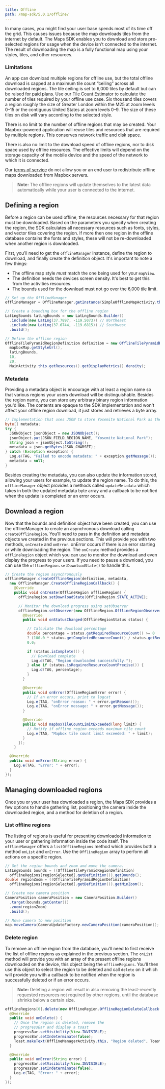 ```yaml
---
title: Offline
path: /map-sdk/5.0.1/offline/
---
```


In many cases, you might find your user base spends most of its time off the grid. This causes issues because the map downloads tiles from the internet by default. The Maps SDK enables you to download and store pre-selected regions for usage when the device isn't connected to the internet. The result of downloading the map is a fully functional map using your styles, tiles, and other resources.

### Limitations

An app can download multiple regions for offline use, but the total offline download is capped at a maximum tile count “ceiling” across all downloaded regions. The tile ceiling is set to 6,000 tiles by default but can be raised [for paid plans](https://www.mapbox.com/pricing/). Use our [Tile Count Estimator](https://www.mapbox.com/labs/offline-estimator/) to calculate the number of tiles required by your offline use case. Six thousand tiles covers a region roughly the size of Greater London within the M25 at zoom levels 0–15 or the contiguous United States at zoom levels 0–9. The size of these tiles on disk will vary according to the selected style.

There is no limit to the number of offline regions that may be created. Your Mapbox-powered application will reuse tiles and resources that are required by multiple regions. This conserves network traffic and disk space.

There is also no limit to the download speed of offline regions, nor to disk space used by offline resources. The effective limits will depend on the storage capacity of the mobile device and the speed of the network to which it is connected.

Our [terms of service](https://www.mapbox.com/tos/#[YmcMYmns]) do not allow you or an end user to redistribute offline maps downloaded from Mapbox servers.

> **Note:** The offline regions will update themselves to the latest data automatically while your user is connected to the internet.

## Defining a region

Before a region can be used offline, the resources necessary for that region must be downloaded. Based on the parameters you specify when creating the region, the SDK calculates all necessary resources such as fonts, styles, and vector tiles covering the region. If more then one region in the offline database contains the fonts and styles, these will not be re-downloaded when another region is downloaded.

First, you'll need to get the `offlineManager` instance, define the region to download, and finally create the definition object. It's important to note a few things:

- The offline map style _must_ match the one being used for your `mapView`.
- The definition needs the devices screen density. It's best to get this from the activities resources.
- The bounds used for the download must not go over the 6,000 tile limit.

```java
// Set up the OfflineManager
offlineManager = OfflineManager.getInstance(SimpleOfflineMapActivity.this);

// Create a bounding box for the offline region
LatLngBounds latLngBounds = new LatLngBounds.Builder()
  .include(new LatLng(37.7897, -119.5073)) // Northeast
  .include(new LatLng(37.6744, -119.6815)) // Southwest
  .build();

// Define the offline region
OfflineTilePyramidRegionDefinition definition = new OfflineTilePyramidRegionDefinition(
  mapboxMap.getStyleUrl(),
  latLngBounds,
  10,
  20,
  MainActivity.this.getResources().getDisplayMetrics().density);
```

### Metadata
Providing a metadata object is encourage with at least a region name so that various regions your users download will be distinguishable. Besides the region name, you can store any arbitrary binary region information you'd like. The contents are opaque to the SDK implementation and won't affect your offline region download, it just stores and retrieves a byte array.

```java
// Implementation that uses JSON to store Yosemite National Park as the offline region name.
byte[] metadata;
try {
  JSONObject jsonObject = new JSONObject();
  jsonObject.put(JSON_FIELD_REGION_NAME, "Yosemite National Park");
  String json = jsonObject.toString();
  metadata = json.getBytes(JSON_CHARSET);
} catch (Exception exception) {
  Log.e(TAG, "Failed to encode metadata: " + exception.getMessage());
  metadata = null;
}
```

Besides creating the metadata, you can also update the information stored, allowing your users for example, to update the region name. To do this, the `offlineManager` object provides a methods called `updateMetadata` which takes in both the updated metadata byte array and a callback to be notified when the update is completed or an error occurs.

## Download a region
Now that the bounds and definition object have been created, you can use the offlineManager to create an asynchronous download calling `createOfflineRegion`. You'll need to pass in the definition and metadata objects we created in the previous sections. This will provide you with two methods, `onCreate` and `onError`. onError occurs if there is an error starting or while downloading the region. The `onCreate` method provides a `offlineRegion` object which you can use to monitor the download and even display the progress to your users. If you need to pause a download, you can use the `offlineRegion.setDownloadState()` to handle this.

```java
// Create the region asynchronously
offlineManager.createOfflineRegion(definition, metadata,
  new OfflineManager.CreateOfflineRegionCallback() {
    @Override
    public void onCreate(OfflineRegion offlineRegion) {
      offlineRegion.setDownloadState(OfflineRegion.STATE_ACTIVE);

      // Monitor the download progress using setObserver
      offlineRegion.setObserver(new OfflineRegion.OfflineRegionObserver() {
        @Override
        public void onStatusChanged(OfflineRegionStatus status) {

          // Calculate the download percentage
          double percentage = status.getRequiredResourceCount() >= 0
          ? (100.0 * status.getCompletedResourceCount() / status.getRequiredResourceCount()) :
          0.0;

          if (status.isComplete()) {
            // Download complete
            Log.d(TAG, "Region downloaded successfully.");
          } else if (status.isRequiredResourceCountPrecise()) {
            Log.d(TAG, percentage);
          }
        }

        @Override
        public void onError(OfflineRegionError error) {
          // If an error occurs, print to logcat
          Log.e(TAG, "onError reason: " + error.getReason());
          Log.e(TAG, "onError message: " + error.getMessage());
        }

        @Override
        public void mapboxTileCountLimitExceeded(long limit) {
          // Notify if offline region exceeds maximum tile count
          Log.e(TAG, "Mapbox tile count limit exceeded: " + limit);
        }
      });
    }

  @Override
  public void onError(String error) {
    Log.e(TAG, "Error: " + error);
  }
});
```

## Managing downloaded regions
Once you or your user has downloaded a region, the Maps SDK provides a few options to handle gathering list, positioning the camera inside the downloaded region, and a method for deletion of a region.

### List offline regions
The listing of regions is useful for presenting downloaded information to your user or gathering information inside the code itself. The `offlineManager` offers a `listOfflineRegions` method which provides both a method `onList` and `onError`. Use the `OfflineRegion` array to perform all actions on a specific region.

```java
// Get the region bounds and zoom and move the camera.
LatLngBounds bounds = ((OfflineTilePyramidRegionDefinition)
  offlineRegions[regionSelected].getDefinition()).getBounds();
double regionZoom = ((OfflineTilePyramidRegionDefinition)
  offlineRegions[regionSelected].getDefinition()).getMinZoom();

// Create new camera position
CameraPosition cameraPosition = new CameraPosition.Builder()
  .target(bounds.getCenter())
  .zoom(regionZoom)
  .build();

// Move camera to new position
map.moveCamera(CameraUpdateFactory.newCameraPosition(cameraPosition));
```

### Delete region
To remove an offline region from the database, you'll need to first receive the list of offline regions as explained in the previous section. The `onList` method will provide you with an array of the present offline regions downloaded on the device, this object being the `offlineRegions`. You'll then use this object to select the region to be deleted and call `delete` on it which will provide you with a callback to be notified when the region is successfully deleted or if an error occurs.

> **Note:** Deleting a region will result in also removing the least-recently requested resources not required by other regions, until the database shrinks below a certain size.

```java
offlineRegions[0].delete(new OfflineRegion.OfflineRegionDeleteCallback() {
  @Override
  public void onDelete() {
    // Once the region is deleted, remove the
    // progressBar and display a toast
    progressBar.setVisibility(View.INVISIBLE);
    progressBar.setIndeterminate(false);
    Toast.makeText(OfflineManagerActivity.this, "Region deleted", Toast.LENGTH_LONG).show();
  }

  @Override
  public void onError(String error) {
    progressBar.setVisibility(View.INVISIBLE);
    progressBar.setIndeterminate(false);
    Log.e(TAG, "Error: " + error);
  }
});
```

<!-- TODO ## Add inside a service -->
